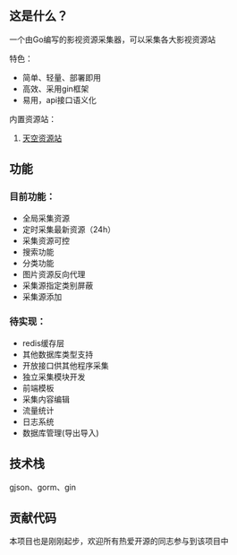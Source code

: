 ## 这是什么？

一个由Go编写的影视资源采集器，可以采集各大影视资源站

特色：

* 简单、轻量、部署即用
* 高效、采用gin框架
* 易用，api接口语义化


内置资源站：

1. [天空资源站](http://tiankongzy.cc/)

## 功能

### 目前功能：

* 全局采集资源
* 定时采集最新资源（24h）
* 采集资源可控
* 搜索功能
* 分类功能
* 图片资源反向代理
* 采集源指定类别屏蔽
* 采集源添加


### 待实现：

* redis缓存层
* 其他数据库类型支持
* 开放接口供其他程序采集
* 独立采集模块开发
* 前端模板
* 采集内容编辑
* 流量统计
* 日志系统
* 数据库管理(导出导入)

## 技术栈

gjson、gorm、gin


## 贡献代码

本项目也是刚刚起步，欢迎所有热爱开源的同志参与到该项目中